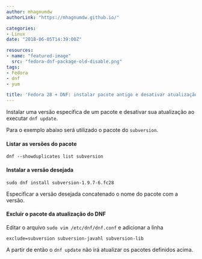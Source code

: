 ```yaml
---
author: mhagnumdw
authorLink: "https://mhagnumdw.github.io/"

categories:
- Linux
date: "2018-06-05T14:39:00Z"

resources:
- name: "featured-image"
  src: "fedora-dnf-package-old-disable.png"
tags:
- Fedora
- dnf
- yum

title: 'Fedora 28 + DNF: instalar pacote antigo e desativar atualização'
---
```


Instalar uma versão específica de um pacote e desativar sua atualização ao executar `dnf update`.

<!--more-->

Para o exemplo abaixo será utilizado o pacote do `subversion`.

#### Listar as versões do pacote

```shell
dnf --showduplicates list subversion
```

#### Instalar a versão desejada

```shell
sudo dnf install subversion-1.9.7-6.fc28
```

Especificar a versão desejada concatenado o nome do pacote com a versão.

#### Excluir o pacote da atualização do DNF

Editar o arquivo `sudo vim /etc/dnf/dnf.conf` e adicionar a linha

```text
exclude=subversion subversion-javahl subversion-lib
```

A partir de então o `dnf update` não irá atualizar os pacotes definidos acima.
